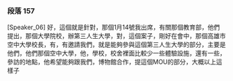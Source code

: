 ### 段落 157

[Speaker_06] 好，這個就是針對，那個1月14號我出席，有關那個教育部，他們提出，那個大學院校，辦第三人生大學，對，這個案子，剛好在會中，那個高雄市空中大學校長，有，有邀請我們，就是能夠參與這個第三人生大學的部分，主要是他們，他們那個空中大學，他，學校，校舍裡面比較少一些體驗設施，還有一些，參訪的地點，他希望能夠跟我們，博物館合作，提這個MOU的部分，大概以上這樣子